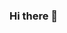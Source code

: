 ### Hi there 👋

<!--
**OlgaMDG/OlgaMDG** is a ✨ _special_ ✨ repository because its `README.md` (this file) appears on your GitHub profile.

I am Olga from SAYNA, It is a digital school.

- 🌱 I’m currently learning and evolving my digital skills. 
- 👯 I’m looking to collaborate on many project to see the methodelly of you.
- 🤔 I’m looking for help with my learning.


:point_right:	Who is SAYNA? https://sayna.space
